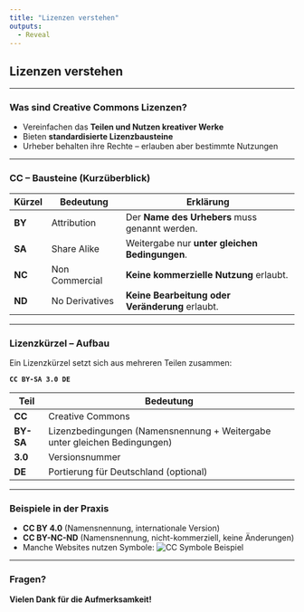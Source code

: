 ```yaml
---
title: "Lizenzen verstehen"
outputs:
  - Reveal
---
```


## Lizenzen verstehen

---

### Was sind Creative Commons Lizenzen?

- Vereinfachen das **Teilen und Nutzen kreativer Werke**
- Bieten **standardisierte Lizenzbausteine**
- Urheber behalten ihre Rechte – erlauben aber bestimmte Nutzungen

---

### CC – Bausteine (Kurzüberblick)

| Kürzel | Bedeutung | Erklärung |
|--------|------------|------------|
| **BY** | Attribution | Der **Name des Urhebers** muss genannt werden. |
| **SA** | Share Alike | Weitergabe nur **unter gleichen Bedingungen**. |
| **NC** | Non Commercial | **Keine kommerzielle Nutzung** erlaubt. |
| **ND** | No Derivatives | **Keine Bearbeitung oder Veränderung** erlaubt. |

---

### Lizenzkürzel – Aufbau

Ein Lizenzkürzel setzt sich aus mehreren Teilen zusammen:

**`CC BY-SA 3.0 DE`**

| Teil | Bedeutung |
|------|------------|
| **CC** | Creative Commons |
| **BY-SA** | Lizenzbedingungen (Namensnennung + Weitergabe unter gleichen Bedingungen) |
| **3.0** | Versionsnummer |
| **DE** | Portierung für Deutschland (optional) |

---

### Beispiele in der Praxis

- **CC BY 4.0** (Namensnennung, internationale Version)
- **CC BY-NC-ND** (Namensnennung, nicht-kommerziell, keine Änderungen)
- Manche Websites nutzen Symbole: ![CC Symbole Beispiel](https://mirrors.creativecommons.org/presskit/icons/cc.svg)

---

### Fragen?

**Vielen Dank für die Aufmerksamkeit!**
